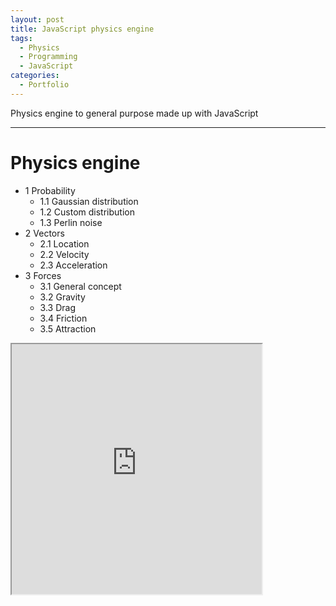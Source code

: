 ```yaml
---
layout: post
title: JavaScript physics engine
tags:
  - Physics
  - Programming
  - JavaScript
categories:
  - Portfolio
---
```


Physics engine to general purpose made up with JavaScript

---

# Physics engine

  - 1 Probability                       
    - 1.1 Gaussian distribution         
    - 1.2 Custom distribution           
    - 1.3 Perlin noise                 
  - 2 Vectors                           
    - 2.1 Location                      
    - 2.2 Velocity                      
    - 2.3 Acceleration                  
  - 3 Forces                            
    - 3.1 General concept               
    - 3.2 Gravity                       
    - 3.3 Drag                          
    - 3.4 Friction                      
    - 3.5 Attraction       
    
<iframe src="https://editor.p5js.org/eduardo.messias/embed/2uV8pWtca" width="400" height="400" scroll="no"></iframe>



